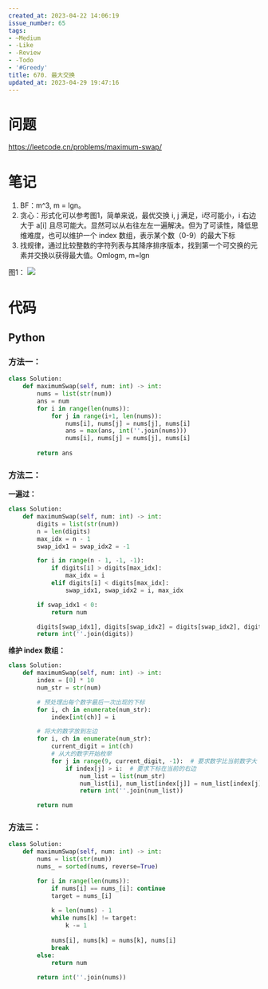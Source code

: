 ```yaml
---
created_at: 2023-04-22 14:06:19
issue_number: 65
tags:
- ~Medium
- -Like
- -Review
- -Todo
- '#Greedy'
title: 670. 最大交换
updated_at: 2023-04-29 19:47:16
---
```


# 问题

https://leetcode.cn/problems/maximum-swap/

# 笔记

1. BF：m^3, m = lgn。
2. 贪心：形式化可以参考图1，简单来说，最优交换 i, j 满足，i尽可能小，i 右边大于 a[i] 且尽可能大。显然可以从右往左左一遍解决。但为了可读性，降低思维难度，也可以维护一个 index 数组，表示某个数（0-9）的最大下标
3. 找规律，通过比较整数的字符列表与其降序排序版本，找到第一个可交换的元素并交换以获得最大值。Omlogm, m=lgn

图1：
![](https://pics.winterg.site/images/202304221348512.png)

# 代码

## Python

### 方法一：

```python
class Solution:
    def maximumSwap(self, num: int) -> int:
        nums = list(str(num))
        ans = num
        for i in range(len(nums)):
            for j in range(i+1, len(nums)):
                nums[i], nums[j] = nums[j], nums[i]
                ans = max(ans, int(''.join(nums)))
                nums[i], nums[j] = nums[j], nums[i]
        
        return ans
```

### 方法二：

**一遍过：**

```python
class Solution:
    def maximumSwap(self, num: int) -> int:
        digits = list(str(num))
        n = len(digits)
        max_idx = n - 1
        swap_idx1 = swap_idx2 = -1

        for i in range(n - 1, -1, -1):
            if digits[i] > digits[max_idx]:
                max_idx = i
            elif digits[i] < digits[max_idx]:
                swap_idx1, swap_idx2 = i, max_idx

        if swap_idx1 < 0:
            return num

        digits[swap_idx1], digits[swap_idx2] = digits[swap_idx2], digits[swap_idx1]
        return int(''.join(digits))
```

**维护 index 数组：**

```python
class Solution:
    def maximumSwap(self, num: int) -> int:
        index = [0] * 10
        num_str = str(num)

        # 预处理出每个数字最后一次出现的下标
        for i, ch in enumerate(num_str):
            index[int(ch)] = i

        # 将大的数字放到左边
        for i, ch in enumerate(num_str):
            current_digit = int(ch)
            # 从大的数字开始枚举
            for j in range(9, current_digit, -1):  # 要求数字比当前数字大
                if index[j] > i:  # 要求下标在当前的右边
                    num_list = list(num_str)
                    num_list[i], num_list[index[j]] = num_list[index[j]], num_list[i]
                    return int(''.join(num_list))

        return num
```

### 方法三：

```python
class Solution:
    def maximumSwap(self, num: int) -> int:
        nums = list(str(num))
        nums_ = sorted(nums, reverse=True)

        for i in range(len(nums)):
            if nums[i] == nums_[i]: continue
            target = nums_[i]
            
            k = len(nums) - 1
            while nums[k] != target:
                k -= 1
            
            nums[i], nums[k] = nums[k], nums[i]
            break
        else:
            return num
        
        return int(''.join(nums))
```